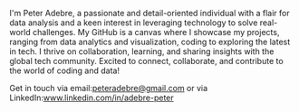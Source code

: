 I'm Peter Adebre, a passionate and detail-oriented individual with a flair for data analysis and a keen interest in leveraging technology to solve real-world challenges. My GitHub is a canvas where I showcase my projects, ranging from data analytics and visualization, coding to exploring the latest in tech. I thrive on collaboration, learning, and sharing insights with the global tech community. Excited to connect, collaborate, and contribute to the world of coding and data! 

Get in touch via email:peteradebre@gmail.com or via LinkedIn:www.linkedin.com/in/adebre-peter

<!---
1360-1998/1360-1998 is a ✨ special ✨ repository because its `README.md` (this file) appears on your GitHub profile.
You can click the Preview link to take a look at your changes.
--->

